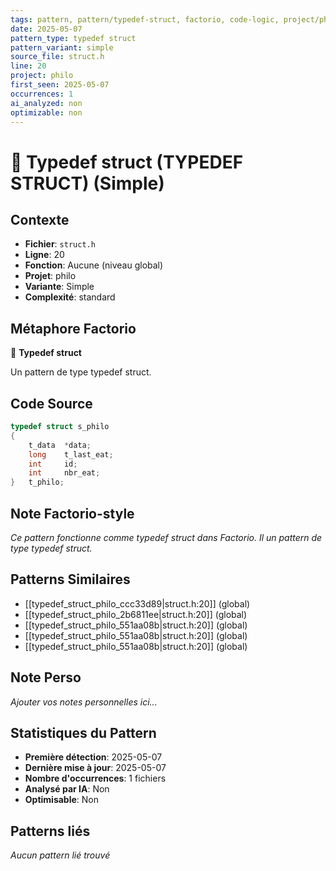 ```yaml
---
tags: pattern, pattern/typedef-struct, factorio, code-logic, project/philo, pattern/variant/simple
date: 2025-05-07
pattern_type: typedef struct
pattern_variant: simple
source_file: struct.h
line: 20
project: philo
first_seen: 2025-05-07
occurrences: 1
ai_analyzed: non
optimizable: non
---
```


# 🔧 Typedef struct (TYPEDEF STRUCT) (Simple)

## Contexte
- **Fichier**: `struct.h`
- **Ligne**: 20
- **Fonction**: Aucune (niveau global)
- **Projet**: philo
- **Variante**: Simple
- **Complexité**: standard

## Métaphore Factorio
🔧 **Typedef struct**

Un pattern de type typedef struct.

## Code Source
```c
typedef struct s_philo
{
	t_data	*data;
	long	t_last_eat;
	int		id;
	int		nbr_eat;
}	t_philo;
```

## Note Factorio-style
*Ce pattern fonctionne comme typedef struct dans Factorio. Il un pattern de type typedef struct.*

## Patterns Similaires
- [[typedef_struct_philo_ccc33d89|struct.h:20]] (global)
- [[typedef_struct_philo_2b6811ee|struct.h:20]] (global)
- [[typedef_struct_philo_551aa08b|struct.h:20]] (global)
- [[typedef_struct_philo_551aa08b|struct.h:20]] (global)
- [[typedef_struct_philo_551aa08b|struct.h:20]] (global)

## Note Perso
*Ajouter vos notes personnelles ici...*

## Statistiques du Pattern
- **Première détection**: 2025-05-07
- **Dernière mise à jour**: 2025-05-07
- **Nombre d'occurrences**: 1 fichiers
- **Analysé par IA**: Non
- **Optimisable**: Non

## Patterns liés
*Aucun pattern lié trouvé*
